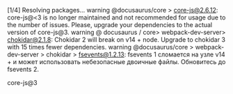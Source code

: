 [1/4] Resolving packages...
warning @docusaurus/core > core-js@2.6.12: core-js@<3 is no longer maintained and not recommended for usage due to the number of issues. Please, upgrade your dependencies to the actual version of core-js@3.
warning @ docusaurus / core> webpack-dev-server> chokidar@2.1.8: Chokidar 2 will break on v14 + node. Upgrade to chokidar 3 with 15 times fewer dependencies.
warning @docusaurus/core > webpack-dev-server > chokidar > fsevents@1.2.13: fsevents 1 сломается на узле v14 + и может использовать небезопасные двоичные файлы. Обновитесь до fsevents 2.


core-js@3
